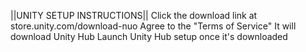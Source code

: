 ||UNITY SETUP INSTRUCTIONS||
Click the download link at store.unity.com/download-nuo
Agree to the "Terms of Service"
It will download Unity Hub
Launch Unity Hub setup once it's downloaded
